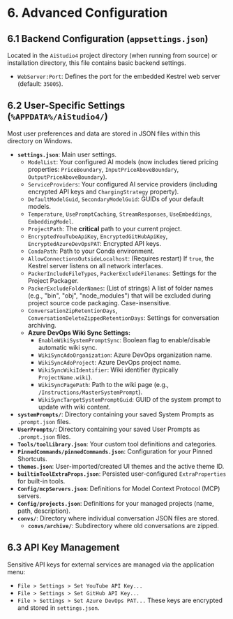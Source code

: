 ﻿# 6. Advanced Configuration

## 6.1 Backend Configuration (`appsettings.json`)
Located in the `AiStudio4` project directory (when running from source) or installation directory, this file contains basic backend settings.
*   `WebServer:Port`: Defines the port for the embedded Kestrel web server (default: `35005`).

## 6.2 User-Specific Settings (`%APPDATA%/AiStudio4/`)
Most user preferences and data are stored in JSON files within this directory on Windows.
*   **`settings.json`**: Main user settings.
    *   `ModelList`: Your configured AI models (now includes tiered pricing properties: `PriceBoundary`, `InputPriceAboveBoundary`, `OutputPriceAboveBoundary`).
    *   `ServiceProviders`: Your configured AI service providers (including encrypted API keys and `ChargingStrategy` property).
    *   `DefaultModelGuid`, `SecondaryModelGuid`: GUIDs of your default models.
    *   `Temperature`, `UsePromptCaching`, `StreamResponses`, `UseEmbeddings`, `EmbeddingModel`.
    *   `ProjectPath`: The **critical** path to your current project.
    *   `EncryptedYouTubeApiKey`, `EncryptedGitHubApiKey`, `EncryptedAzureDevOpsPAT`: Encrypted API keys.
    *   `CondaPath`: Path to your Conda environment.
    *   `AllowConnectionsOutsideLocalhost`: (Requires restart) If `true`, the Kestrel server listens on all network interfaces.
    *   `PackerIncludeFileTypes`, `PackerExcludeFilenames`: Settings for the Project Packager.
    *   `PackerExcludeFolderNames`: (List of strings) A list of folder names (e.g., "bin", "obj", "node_modules") that will be excluded during project source code packaging. Case-insensitive.
    *   `ConversationZipRetentionDays`, `ConversationDeleteZippedRetentionDays`: Settings for conversation archiving.
    *   **Azure DevOps Wiki Sync Settings:**
        *   `EnableWikiSystemPromptSync`: Boolean flag to enable/disable automatic wiki sync.
        *   `WikiSyncAdoOrganization`: Azure DevOps organization name.
        *   `WikiSyncAdoProject`: Azure DevOps project name.
        *   `WikiSyncWikiIdentifier`: Wiki identifier (typically `ProjectName.wiki`).
        *   `WikiSyncPagePath`: Path to the wiki page (e.g., `/Instructions/MasterSystemPrompt`).
        *   `WikiSyncTargetSystemPromptGuid`: GUID of the system prompt to update with wiki content.
*   **`systemPrompts/`**: Directory containing your saved System Prompts as `.prompt.json` files.
*   **`UserPrompts/`**: Directory containing your saved User Prompts as `.prompt.json` files.
*   **`Tools/toolLibrary.json`**: Your custom tool definitions and categories.
*   **`PinnedCommands/pinnedCommands.json`**: Configuration for your Pinned Shortcuts.
*   **`themes.json`**: User-imported/created UI themes and the active theme ID.
*   **`builtinToolExtraProps.json`**: Persisted user-configured `ExtraProperties` for built-in tools.
*   **`Config/mcpServers.json`**: Definitions for Model Context Protocol (MCP) servers.
*   **`Config/projects.json`**: Definitions for your managed projects (name, path, description).
*   **`convs/`**: Directory where individual conversation JSON files are stored.
    *   **`convs/archive/`**: Subdirectory where old conversations are zipped.

## 6.3 API Key Management
Sensitive API keys for external services are managed via the application menu:
*   `File > Settings > Set YouTube API Key...`
*   `File > Settings > Set GitHub API Key...`
*   `File > Settings > Set Azure DevOps PAT...`
These keys are encrypted and stored in `settings.json`.